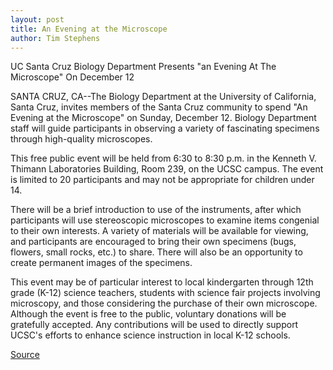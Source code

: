```yaml
---
layout: post
title: An Evening at the Microscope
author: Tim Stephens
---
```


UC Santa Cruz Biology Department Presents "an Evening At The Microscope" On December 12

SANTA CRUZ, CA--The Biology Department at the University of California, Santa Cruz, invites members of the Santa Cruz community to spend "An Evening at the Microscope" on Sunday, December 12. Biology Department staff will guide participants in observing a variety of fascinating specimens through high-quality microscopes.

This free public event will be held from 6:30 to 8:30 p.m. in the Kenneth V. Thimann Laboratories Building, Room 239, on the UCSC campus. The event is limited to 20 participants and may not be appropriate for children under 14.

There will be a brief introduction to use of the instruments, after which participants will use stereoscopic microscopes to examine items congenial to their own interests. A variety of materials will be available for viewing, and participants are encouraged to bring their own specimens (bugs, flowers, small rocks, etc.) to share. There will also be an opportunity to create permanent images of the specimens.

This event may be of particular interest to local kindergarten through 12th grade (K-12) science teachers, students with science fair projects involving microscopy, and those considering the purchase of their own microscope. Although the event is free to the public, voluntary donations will be gratefully accepted. Any contributions will be used to directly support UCSC's efforts to enhance science instruction in local K-12 schools.

[Source](http://www1.ucsc.edu/news_events/press_releases/archive/99-00/11-99/microscope_evening.htm "Permalink to UCSC Press Release:")